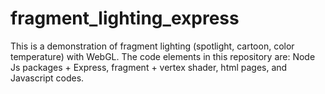 # fragment_lighting_express
This is a demonstration of fragment lighting (spotlight, cartoon, color temperature) with WebGL. The code elements in this repository are: Node Js packages + Express, fragment + vertex shader, html pages, and Javascript codes. 
